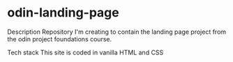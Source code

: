# odin-landing-page
Description
  Repository I'm creating to contain the landing page project from the odin project foundations course.

Tech stack
  This site is coded in vanilla HTML and CSS
